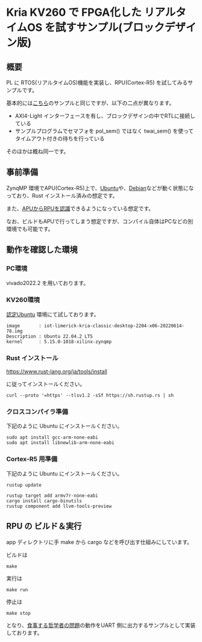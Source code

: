 # Kria KV260 で FPGA化した リアルタイムOS を試すサンプル(ブロックデザイン版)


## 概要

PL に RTOS(リアルタイムOS)機能を実装し、RPU(Cortex-R5) を試してみるサンプルです。

基本的には[こちら](../kv260_rtos/README.md)のサンプルと同じですが、以下の二点が異なります。

- AXI4-Light インターフェースを有し、ブロックデザインの中でRTLに接続している
- サンプルプログラムでセマフォを pol_sem() ではなく twai_sem() を使ってタイムアウト付きの待ちを行っている

そのほかは概ね同一です。

## 事前準備

ZynqMP 環境でAPU(Cortex-R5)上で、[Ubuntu](https://japan.xilinx.com/products/design-tools/embedded-software/ubuntu.html)や、[Debian](https://qiita.com/ikwzm/items/a9adc5a7329b2eb36895)などが動く状態になっており、Rust インストール済みの想定です。

また、[APUからRPUを認識](https://ryuz.hatenablog.com/entry/2022/05/04/100016)できるようになっている想定です。

なお、ビルドもAPUで行ってしまう想定ですが、コンパイル自体はPCなどの別環境でも可能です。

## 動作を確認した環境

### PC環境

vivado2022.2 を用いております。

### KV260環境

[認定Ubuntu](https://japan.xilinx.com/products/design-tools/embedded-software/ubuntu.html) 環境にて試しております。

```
image       : iot-limerick-kria-classic-desktop-2204-x06-20220614-78.img
Description : Ubuntu 22.04.2 LTS
kernel      : 5.15.0-1018-xilinx-zynqmp
```

### Rust インストール

https://www.rust-lang.org/ja/tools/install

に従ってインストールください。

```
curl --proto '=https' --tlsv1.2 -sSf https://sh.rustup.rs | sh
```

### クロスコンパイラ準備

下記のように Ubuntu にインストールください。

```
sudo apt install gcc-arm-none-eabi
sudo apt install libnewlib-arm-none-eabi
```

### Cortex-R5 用準備

下記のように Ubuntu にインストールください。

```
rustup update

rustup target add armv7r-none-eabi
cargo install cargo-binutils
rustup component add llvm-tools-preview
```

## RPU の ビルド＆実行

app ディレクトリに手
make から cargo などを呼び出す仕組みにしています。

ビルドは

```
make
```

実行は

```
make run
```

停止は

```
make stop
```

となり、[食事する哲学者の問題](https://ja.wikipedia.org/wiki/%E9%A3%9F%E4%BA%8B%E3%81%99%E3%82%8B%E5%93%B2%E5%AD%A6%E8%80%85%E3%81%AE%E5%95%8F%E9%A1%8C)の動作をUART 側に出力するサンプルとして実装しております。

